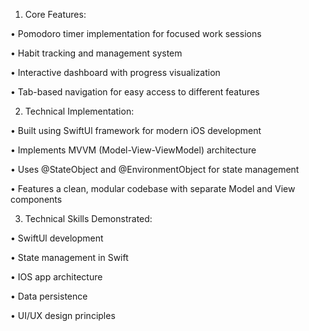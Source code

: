 1. Core Features:

  • Pomodoro timer implementation for focused work sessions
	
  • Habit tracking and management system
	
  • Interactive dashboard with progress visualization
	
  • Tab-based navigation for easy access to different features
	
2. Technical Implementation:

  • Built using SwiftUl framework for modern iOS development
	
  • Implements MVVM (Model-View-ViewModel) architecture
	
  • Uses @StateObject and @EnvironmentObject for state management
	
  • Features a clean, modular codebase with separate Model and View components
	
3. Technical Skills Demonstrated:

• SwiftUl development

• State management in Swift

• IOS app architecture

• Data persistence

• UI/UX design principles
	
	
